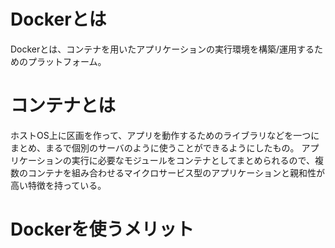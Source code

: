 # Dockerとは
Dockerとは、コンテナを用いたアプリケーションの実行環境を構築/運用するためのプラットフォーム。  


# コンテナとは
ホストOS上に区画を作って、アプリを動作するためのライブラリなどを一つにまとめ、まるで個別のサーバのように使うことができるようにしたもの。
アプリケーションの実行に必要なモジュールをコンテナとしてまとめられるので、複数のコンテナを組み合わせるマイクロサービス型のアプリケーションと親和性が高い特徴を持っている。


# Dockerを使うメリット
